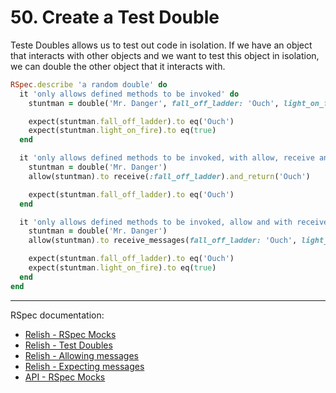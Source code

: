 # 50. Create a Test Double

Teste Doubles allows us to test out code in isolation. If we have an object that interacts with other objects and we want to test this object in isolation, we can double the other object that it interacts with.

```ruby
RSpec.describe 'a random double' do
  it 'only allows defined methods to be invoked' do
    stuntman = double('Mr. Danger', fall_off_ladder: 'Ouch', light_on_fire: true)

    expect(stuntman.fall_off_ladder).to eq('Ouch')
    expect(stuntman.light_on_fire).to eq(true)
  end

  it 'only allows defined methods to be invoked, with allow, receive and return' do
    stuntman = double('Mr. Danger')
    allow(stuntman).to receive(:fall_off_ladder).and_return('Ouch')

    expect(stuntman.fall_off_ladder).to eq('Ouch')
  end

  it 'only allows defined methods to be invoked, allow and with receive_messages' do
    stuntman = double('Mr. Danger')
    allow(stuntman).to receive_messages(fall_off_ladder: 'Ouch', light_on_fire: true)

    expect(stuntman.fall_off_ladder).to eq('Ouch')
    expect(stuntman.light_on_fire).to eq(true)
  end
end
```

---

RSpec documentation:

- [Relish - RSpec Mocks](https://relishapp.com/rspec/rspec-mocks/v/3-12/docs)
- [Relish - Test Doubles](https://relishapp.com/rspec/rspec-mocks/v/3-12/docs/basics/test-doubles)
- [Relish - Allowing messages](https://relishapp.com/rspec/rspec-mocks/v/3-12/docs/basics/allowing-messages)
- [Relish - Expecting messages](https://relishapp.com/rspec/rspec-mocks/v/3-12/docs/basics/expecting-messages)
- [API - RSpec Mocks](https://rspec.info/documentation/3.12/rspec-mocks/)
